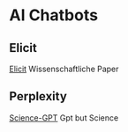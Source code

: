 # AI Chatbots
## Elicit
[Elicit](https://elicit.com/) 
Wissenschaftliche Paper 

## Perplexity
[Science-GPT](https://www.perplexity.ai/)
Gpt but Science
